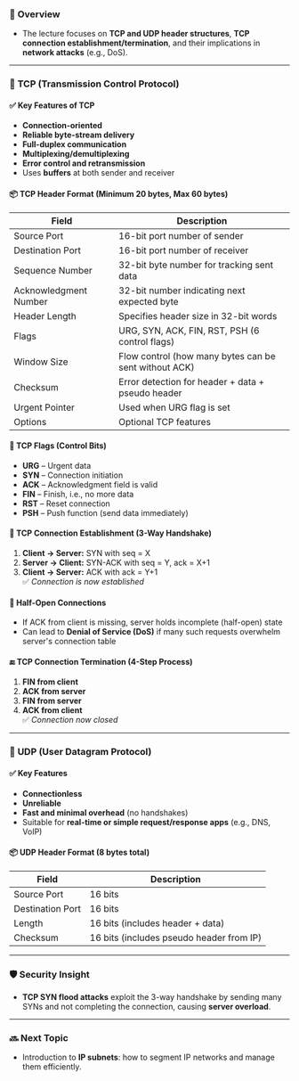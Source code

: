 ### 🔹 **Overview**

- The lecture focuses on **TCP and UDP header structures**, **TCP connection establishment/termination**, and their implications in **network attacks** (e.g., DoS).

---

### 🔸 **TCP (Transmission Control Protocol)**

#### ✅ **Key Features of TCP**

- **Connection-oriented**
- **Reliable byte-stream delivery**
- **Full-duplex communication**
- **Multiplexing/demultiplexing**
- **Error control and retransmission**
- Uses **buffers** at both sender and receiver

#### 📦 **TCP Header Format (Minimum 20 bytes, Max 60 bytes)**

|Field|Description|
|---|---|
|Source Port|16-bit port number of sender|
|Destination Port|16-bit port number of receiver|
|Sequence Number|32-bit byte number for tracking sent data|
|Acknowledgment Number|32-bit number indicating next expected byte|
|Header Length|Specifies header size in 32-bit words|
|Flags|URG, SYN, ACK, FIN, RST, PSH (6 control flags)|
|Window Size|Flow control (how many bytes can be sent without ACK)|
|Checksum|Error detection for header + data + pseudo header|
|Urgent Pointer|Used when URG flag is set|
|Options|Optional TCP features|

#### 🚩 **TCP Flags (Control Bits)**

- **URG** – Urgent data
- **SYN** – Connection initiation
- **ACK** – Acknowledgment field is valid
- **FIN** – Finish, i.e., no more data
- **RST** – Reset connection
- **PSH** – Push function (send data immediately)

#### 🔁 **TCP Connection Establishment (3-Way Handshake)**

1. **Client → Server:** SYN with seq = X
2. **Server → Client:** SYN-ACK with seq = Y, ack = X+1
3. **Client → Server:** ACK with ack = Y+1  
    ✅ _Connection is now established_

#### 🧨 **Half-Open Connections**

- If ACK from client is missing, server holds incomplete (half-open) state
- Can lead to **Denial of Service (DoS)** if many such requests overwhelm server's connection table

#### 🔚 **TCP Connection Termination (4-Step Process)**

1. **FIN from client**
2. **ACK from server**
3. **FIN from server**
4. **ACK from client**  
    ✅ _Connection now closed_

---

### 🔸 **UDP (User Datagram Protocol)**

#### ✅ **Key Features**

- **Connectionless**
- **Unreliable**
- **Fast and minimal overhead** (no handshakes)
- Suitable for **real-time or simple request/response apps** (e.g., DNS, VoIP)

#### 📦 **UDP Header Format (8 bytes total)**

|Field|Description|
|---|---|
|Source Port|16 bits|
|Destination Port|16 bits|
|Length|16 bits (includes header + data)|
|Checksum|16 bits (includes pseudo header from IP)|

---

### 🛡️ **Security Insight**

- **TCP SYN flood attacks** exploit the 3-way handshake by sending many SYNs and not completing the connection, causing **server overload**.

---

### 🔜 **Next Topic**

- Introduction to **IP subnets**: how to segment IP networks and manage them efficiently.